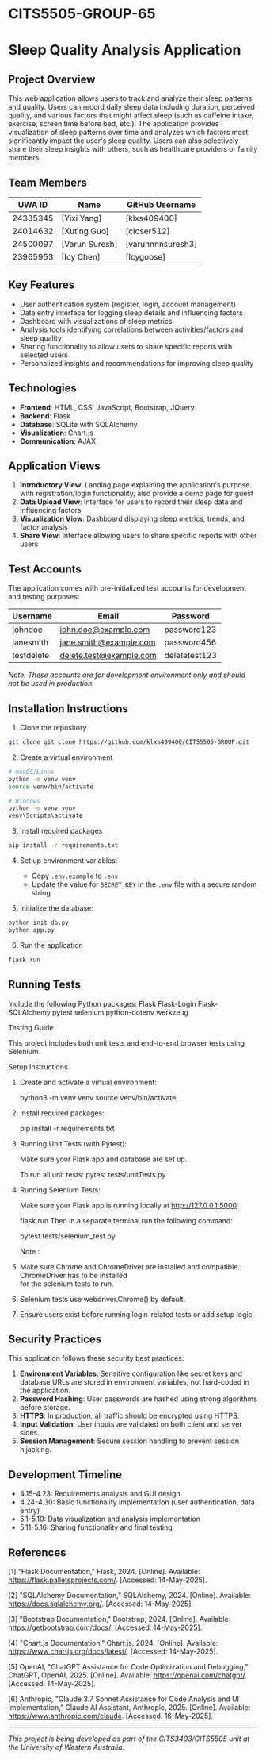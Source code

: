 # CITS5505-GROUP-65

# Sleep Quality Analysis Application

## Project Overview

This web application allows users to track and analyze their sleep patterns and quality. Users can record daily sleep data including duration, perceived quality, and various factors that might affect sleep (such as caffeine intake, exercise, screen time before bed, etc.). The application provides visualization of sleep patterns over time and analyzes which factors most significantly impact the user's sleep quality. Users can also selectively share their sleep insights with others, such as healthcare providers or family members.

## Team Members

| UWA ID   | Name           | GitHub Username   |
| -------- | -------------- | ----------------- |
| 24335345 | [Yixi Yang]    | [klxs409400]      |
| 24014632 | [Xuting Guo]   | [closer512]       |
| 24500097 | [Varun Suresh] | [varunnnnsuresh3] |
| 23965953 | [Icy Chen]     | [Icygoose]        |

## Key Features

- User authentication system (register, login, account management)
- Data entry interface for logging sleep details and influencing factors
- Dashboard with visualizations of sleep metrics
- Analysis tools identifying correlations between activities/factors and sleep quality
- Sharing functionality to allow users to share specific reports with selected users
- Personalized insights and recommendations for improving sleep quality

## Technologies

- **Frontend**: HTML, CSS, JavaScript, Bootstrap, JQuery
- **Backend**: Flask
- **Database**: SQLite with SQLAlchemy
- **Visualization**: Chart.js
- **Communication**: AJAX

## Application Views

1. **Introductory View**: Landing page explaining the application's purpose with registration/login functionality, also provide a demo page for guest
2. **Data Upload View**: Interface for users to record their sleep data and influencing factors
3. **Visualization View**: Dashboard displaying sleep metrics, trends, and factor analysis
4. **Share View**: Interface allowing users to share specific reports with other users

## Test Accounts

The application comes with pre-initialized test accounts for development and testing purposes:

| Username   | Email                   | Password      |
| ---------- | ----------------------- | ------------- |
| johndoe    | john.doe@example.com    | password123   |
| janesmith  | jane.smith@example.com  | password456   |
| testdelete | delete.test@example.com | deletetest123 |

_Note: These accounts are for development environment only and should not be used in production._

## Installation Instructions

1. Clone the repository

```bash
git clone git clone https://github.com/klxs409400/CITS5505-GROUP.git
```

2. Create a virtual environment

```bash
# macOS/Linux
python -m venv venv
source venv/bin/activate
```

```bash
# Windows
python -m venv venv
venv\Scripts\activate
```

3. Install required packages

```bash
pip install -r requirements.txt
```

4. Set up environment variables:

   - Copy `.env.example` to `.env`
   - Update the value for `SECRET_KEY` in the `.env` file with a secure random string

5. Initialize the database:

```bash
python init_db.py
python app.py
```

6. Run the application

```bash
flask run
```

## Running Tests

Include the following Python packages:
Flask
Flask-Login
Flask-SQLAlchemy
pytest
selenium
python-dotenv
werkzeug

Testing Guide

This project includes both unit tests and end-to-end browser tests using Selenium.

Setup Instructions

1. Create and activate a virtual environment:

   python3 -m venv venv
   source venv/bin/activate

2. Install required packages:

   pip install -r requirements.txt

3. Running Unit Tests (with Pytest):
   
   Make sure your Flask app and database are set up.

   To run all unit tests:
   pytest tests/unitTests.py

4. Running Selenium Tests:

   Make sure your Flask app is running locally at http://127.0.0.1:5000:

   flask run
   Then in a separate terminal run the following command:

   pytest tests/selenium_test.py

   Note : 
   
1. Make sure Chrome and ChromeDriver are installed and compatible. ChromeDriver has to be installed  
   for the selenium tests to run.

2. Selenium tests use webdriver.Chrome() by default.

3. Ensure users exist before running login-related tests or add setup logic.



## Security Practices

This application follows these security best practices:

1. **Environment Variables**: Sensitive configuration like secret keys and database URLs are stored in environment variables, not hard-coded in the application.
2. **Password Hashing**: User passwords are hashed using strong algorithms before storage.
3. **HTTPS**: In production, all traffic should be encrypted using HTTPS.
4. **Input Validation**: User inputs are validated on both client and server sides.
5. **Session Management**: Secure session handling to prevent session hijacking.

## Development Timeline

- 4.15-4.23: Requirements analysis and GUI design
- 4.24-4.30: Basic functionality implementation (user authentication, data entry)
- 5.1-5.10: Data visualization and analysis implementation
- 5.11-5.16: Sharing functionality and final testing

## References

[1] "Flask Documentation," Flask, 2024. [Online]. Available: https://flask.palletsprojects.com/. [Accessed: 14-May-2025].

[2] "SQLAlchemy Documentation," SQLAlchemy, 2024. [Online]. Available: https://docs.sqlalchemy.org/. [Accessed: 14-May-2025].

[3] "Bootstrap Documentation," Bootstrap, 2024. [Online]. Available: https://getbootstrap.com/docs/. [Accessed: 14-May-2025].

[4] "Chart.js Documentation," Chart.js, 2024. [Online]. Available: https://www.chartjs.org/docs/latest/. [Accessed: 14-May-2025].

[5] OpenAI, "ChatGPT Assistance for Code Optimization and Debugging," ChatGPT, OpenAI, 2025. [Online]. Available: https://openai.com/chatgpt/. [Accessed: 14-May-2025].

[6] Anthropic, "Claude 3.7 Sonnet Assistance for Code Analysis and UI Implementation," Claude AI Assistant, Anthropic, 2025. [Online]. Available: https://www.anthropic.com/claude. [Accessed: 16-May-2025].

---

_This project is being developed as part of the CITS3403/CITS5505 unit at the University of Western Australia._
